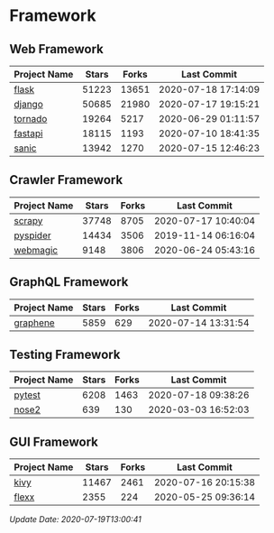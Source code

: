 # Framework

## Web Framework

| Project Name | Stars | Forks | Last Commit |
| ------------ | ----- | ----- | ----------- |
| [flask](https://github.com/pallets/flask) | 51223 | 13651 | 2020-07-18 17:14:09 |
| [django](https://github.com/django/django) | 50685 | 21980 | 2020-07-17 19:15:21 |
| [tornado](https://github.com/tornadoweb/tornado) | 19264 | 5217 | 2020-06-29 01:11:57 |
| [fastapi](https://github.com/tiangolo/fastapi) | 18115 | 1193 | 2020-07-10 18:41:35 |
| [sanic](https://github.com/huge-success/sanic) | 13942 | 1270 | 2020-07-15 12:46:23 |

## Crawler Framework

| Project Name | Stars | Forks | Last Commit |
| ------------ | ----- | ----- | ----------- |
| [scrapy](https://github.com/scrapy/scrapy) | 37748 | 8705 | 2020-07-17 10:40:04 |
| [pyspider](https://github.com/binux/pyspider) | 14434 | 3506 | 2019-11-14 06:16:04 |
| [webmagic](https://github.com/code4craft/webmagic) | 9148 | 3806 | 2020-06-24 05:43:16 |

## GraphQL Framework

| Project Name | Stars | Forks | Last Commit |
| ------------ | ----- | ----- | ----------- |
| [graphene](https://github.com/graphql-python/graphene) | 5859 | 629 | 2020-07-14 13:31:54 |

## Testing Framework

| Project Name | Stars | Forks | Last Commit |
| ------------ | ----- | ----- | ----------- |
| [pytest](https://github.com/pytest-dev/pytest) | 6208 | 1463 | 2020-07-18 09:38:26 |
| [nose2](https://github.com/nose-devs/nose2) | 639 | 130 | 2020-03-03 16:52:03 |

## GUI Framework

| Project Name | Stars | Forks | Last Commit |
| ------------ | ----- | ----- | ----------- |
| [kivy](https://github.com/kivy/kivy) | 11467 | 2461 | 2020-07-16 20:15:38 |
| [flexx](https://github.com/flexxui/flexx) | 2355 | 224 | 2020-05-25 09:36:14 |

*Update Date: 2020-07-19T13:00:41*